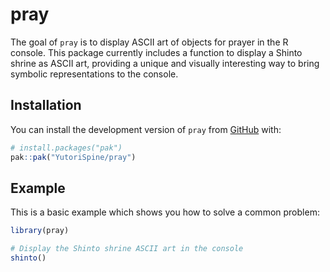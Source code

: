 
# pray

<!-- badges: start -->
<!-- badges: end -->

The goal of `pray` is to display ASCII art of objects for prayer in the R console. This package currently includes a function to display a Shinto shrine as ASCII art, providing a unique and visually interesting way to bring symbolic representations to the console.

## Installation

You can install the development version of `pray` from [GitHub](https://github.com/YutoriSpine/pray) with:

```r
# install.packages("pak")
pak::pak("YutoriSpine/pray")


```

## Example

This is a basic example which shows you how to solve a common problem:

``` r
library(pray)

# Display the Shinto shrine ASCII art in the console
shinto()

